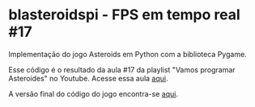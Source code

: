 # blasteroidspi - FPS em tempo real #17
Implementação do jogo Asteroids em Python com a biblioteca Pygame.

Esse código é o resultado da aula #17 da playlist "Vamos programar Asteroides" no Youtube. Acesse essa aula [aqui](https://youtu.be/ml_o_fvNMVM).

A versão final do código do jogo encontra-se [aqui](https://github.com/camargo-advanced/blasteroidspi).
